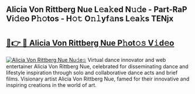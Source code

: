 ## Alicia Von Rittberg Nue L𝚎a𝚔ed N𝚞𝚍e - Part-RaP Vi𝚍𝚎o P𝚑𝚘tos - H𝚘𝚝 O𝚗𝚕yf𝚊ns L𝚎a𝚔s TENjx

# <h2><a href="http://kf2tdwf.oniu.top/?m=Alicia+Von+Rittberg+Nue">🔗👉 🔴 Alicia Von Rittberg Nue P𝚑ot𝚘𝚜 V𝚒d𝚎o</a></h2>

[![Alicia Von Rittberg Nue Nu𝚍e𝚜](https://i.imgur.com/0qMVB7G.gif)](http://kf2tdwf.oniu.top/?m=Alicia+Von+Rittberg+Nue)
Virtual dance innovator and web entertainer Alicia Von Rittberg Nue, celebrated for disseminating dance and lifestyle inspiration through solo and collaborative dance acts and brief films. Visionary artist Alicia Von Rittberg Nue, famed for their innovative and inspiring creations in the world of art.  
